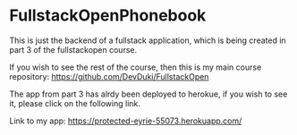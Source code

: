 # FullstackOpenPhonebook

This is just the backend of a fullstack application, which is being created in part 3 of the fullstackopen course.

If you wish to see the rest of the course, then this is my main course repository:
https://github.com/DevDuki/FullstackOpen


The app from part 3 has alrdy been deployed to herokue, if you wish to see it, please click on the following link.

Link to my app:
https://protected-eyrie-55073.herokuapp.com/